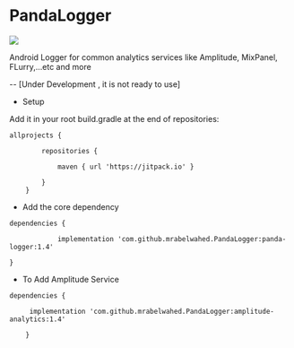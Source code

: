 # PandaLogger
![](https://jitpack.io/v/mrabelwahed/PandaLogger.svg)

Android Logger for common analytics services like Amplitude, MixPanel, FLurry,...etc and more

-- [Under Development , it is not ready to use]

- Setup

Add it in your root build.gradle at the end of repositories:

``` 
allprojects {

		repositories {
			
			maven { url 'https://jitpack.io' }
			
		}
	} 
```
  
- Add the core dependency

```
dependencies {

	        implementation 'com.github.mrabelwahed.PandaLogger:panda-logger:1.4'
		
}
```

- To Add Amplitude Service 
```
dependencies {

	 implementation 'com.github.mrabelwahed.PandaLogger:amplitude-analytics:1.4'
	 
	}
```
